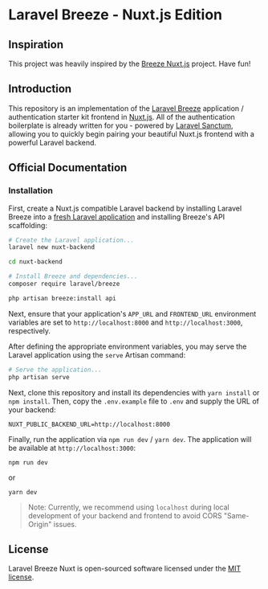 # Laravel Breeze - Nuxt.js Edition

## Inspiration
This project was heavily inspired by the [Breeze Nuxt.js](https://github.com/laravel/breeze-next) project. Have fun!

## Introduction

This repository is an implementation of the [Laravel Breeze](https://laravel.com/docs/starter-kits) application / authentication starter kit frontend in [Nuxt.js](https://nuxtjs.org). All of the authentication boilerplate is already written for you - powered by [Laravel Sanctum](https://laravel.com/docs/sanctum), allowing you to quickly begin pairing your beautiful Nuxt.js frontend with a powerful Laravel backend.

## Official Documentation

### Installation

First, create a Nuxt.js compatible Laravel backend by installing Laravel Breeze into a [fresh Laravel application](https://laravel.com/docs/installation) and installing Breeze's API scaffolding:

```bash
# Create the Laravel application...
laravel new nuxt-backend

cd nuxt-backend

# Install Breeze and dependencies...
composer require laravel/breeze

php artisan breeze:install api
```

Next, ensure that your application's `APP_URL` and `FRONTEND_URL` environment variables are set to `http://localhost:8000` and `http://localhost:3000`, respectively.

After defining the appropriate environment variables, you may serve the Laravel application using the `serve` Artisan command:

```bash
# Serve the application...
php artisan serve
```

Next, clone this repository and install its dependencies with `yarn install` or `npm install`. Then, copy the `.env.example` file to `.env` and supply the URL of your backend:

```
NUXT_PUBLIC_BACKEND_URL=http://localhost:8000
```

Finally, run the application via `npm run dev` / `yarn dev`. The application will be available at `http://localhost:3000`:

```
npm run dev
```
or
```
yarn dev
```

> Note: Currently, we recommend using `localhost` during local development of your backend and frontend to avoid CORS "Same-Origin" issues.

## License

Laravel Breeze Nuxt is open-sourced software licensed under the [MIT license](LICENSE.md).
